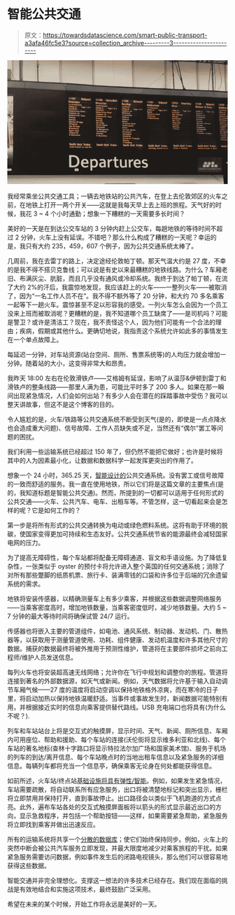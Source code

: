 # 智能公共交通

> 原文：<https://towardsdatascience.com/smart-public-transport-a3afa46fc5e3?source=collection_archive---------3----------------------->

![](img/ef222f422047f7199cfe14f6b6b5a5bd.png)

我经常乘坐公共交通工具；一辆去地铁站的公共汽车，在登上去伦敦郊区的火车之前，在地铁上打开一两个开关——这就是我每天早上去上班的旅程。天气好的时候，我花 3 ~ 4 个小时通勤；想象一下糟糕的一天需要多长时间？

美好的一天是在到达公交车站的 3 分钟内赶上公交车，每趟地铁的等待时间不超过 2 分钟，火车上没有延误。不错吧？那么什么构成了糟糕的一天呢？幸运的是，我只有大约 235，459，607 个例子，因为公共交通系统太棒了。

几周前，我在去雷丁的路上，决定途经伦敦帕丁顿。那天气温大约是 27 度，不幸的是我不得不搭贝克鲁线；可以说是有史以来最糟糕的地铁线路。为什么？车厢老旧、布满灰尘、肮脏，而且几乎没有通风或冷却系统。我终于到达了帕丁顿，在流了大约 2%的汗后，我震惊地发现，我应该赶上的火车——一整列火车——被取消了，因为“一名工作人员不在”。我不得不额外等了 20 分钟，和大约 70 多名乘客一起等下一趟火车。震惊甚至不足以形容我的感受。一列火车怎么会因为一个员工没来上班而被取消呢？更糟糕的是，我不知道哪个员工缺席了——是司机吗？可能是警卫？或许是清洁工？现在，我不责怪这个人，因为他们可能有一个合法的理由；疾病，假期或其他什么。更确切地说，我指责这个系统允许如此多的事情发生在一个单点故障上。

每延迟一分钟，对车站资源(站台空间、厕所、售票系统等)的人均压力就会增加一分钟。随着站的大小，这变得非常大和昂贵。

我昨天 18:00 左右在伦敦滑铁卢——艾格姆有延误，影响了从温莎&伊顿到雷丁和滑铁卢的整条线路——那里人满为患，可能比平时多了 200 多人。如果在那一瞬间出现紧急情况，人们会如何出站？有多少人会在潜在的踩踏事故中受伤？我可以整天讲故事，但这不是这个博客的目的。

令人尴尬的是，火车/铁路等公共交通系统不断受到天气(是的，即使是一点点降水也会造成重大问题)、信号故障、工作人员缺失或不足，当然还有“偶尔”罢工等问题的困扰。

我们利用一些运输系统已经超过 150 年了，但仍然不能把它做好；也许是时候将其中的人为因素最小化，让数据和数据科学一起发挥更突出的作用了。

想象一个 24 小时，365.25 天，[智能设计的](https://medium.com/@emmanuelolajide/intelligent-infrastructure-b8b4a0ade6c9)公共交通系统。没有罢工或信号故障的一致而舒适的服务。我一直在使用地铁，所以它们将是这篇文章的主要焦点(是的，我知道标题是智能公共交通)。然而，所提到的一切都可以适用于任何形式的公共交通——火车、公共汽车、电车、出租车等。不管怎样，这一切看起来会是怎样的呢？它是如何工作的？

第一步是将所有形式的公共交通转换为电动或绿色燃料系统。这将有助于环境的脱碳，使国家变得更加可持续和生态友好。公共交通系统节省的能源最终会减轻国家电网的压力。

为了提高无障碍性，每个车站都将配备无障碍通道、盲文和手语设施。为了降低复杂性，一张类似于 oyster 的预付卡将允许进入整个英国的任何交通系统；消除了对所有那些蹩脚的纸质机票、旅行卡、装满零钱的口袋和许多位于后端的冗余遗留系统的需求。

地铁将安装传感器，以精确测量车上有多少乘客，并根据这些数据调整网络服务——当乘客密度高时，增加地铁数量，当乘客密度低时，减少地铁数量。大约 5 ~ 7 分钟的最大等待时间将确保试管 24/7 运行。

传感器也将嵌入主要的管道组件，如电池、通风系统、制动器、发动机、门、散热器等，以获取用于测量管道使用、功耗、组件健康、发动机温度和许多其他尺寸的数据。捕获的数据最终将被外推用于预测性维护，管道将在主要部件损坏之前向工程师/维护人员发送信息。

每列火车也将安装超高速无线网络；允许你在飞行中规划和调整你的旅程。管道将连接到著名的外部数据源，如天气或新闻。例如，天气数据将允许基于输入自动调节车厢气候——27 度的温度将启动空调以保持地铁格外凉爽，而在寒冷的日子里，将启动加热以保持地铁温暖舒适。当事件或事故发生时，新闻数据可能特别有用，并根据接近实时的信息向乘客提供替代路线。USB 充电端口也将具有(为什么不呢？).

列车和车站站台上将是交互式的触摸屏，显示时间、天气、新闻、厕所信息、车厢内可用座位、帮助和援助、每个车站的连接(沃伦街将显示维多利亚和北线)、每个车站的著名地标(查林十字路口将显示特拉法尔加广场和国家美术馆)、服务于机场的列车的到达/离开信息、每个车站晚点时的当地出租车信息以及紧急服务的详细信息。每辆列车都将充当一个信息亭，确保乘客无论身在何处都能获得信息。

如前所述，火车站/终点站[基础设施将具有弹性/智能](https://medium.com/@emmanuelolajide/intelligent-infrastructure-b8b4a0ade6c9)。例如，如果发生紧急情况，车站需要疏散，将自动联系所有应急服务，出口将被清楚地标记和突出显示，栅栏将立即禁用并保持打开，直到事故停止。出口路径会以类似于飞机跑道的方式点亮。此外，遍布车站各处的交互式触摸屏面板将以箭头的形式显示最近出口的方向，显示急救程序，并包括一个帮助按钮——这样，如果需要紧急帮助，紧急服务将立即找到乘客并做出迅速反应。

所有的运输系统将共享一个[分散的数据库](https://medium.com/@emmanuelolajide/the-importance-of-decentralisation-in-smart-cities-52ac0b80ede1)；使它们始终保持同步。例如，火车上的突然中断会被公共汽车服务立即发现，并最大限度地减少对乘客旅程的干扰。如果紧急服务需要访问数据，例如事件发生后的闭路电视镜头，那么他们可以很容易地获得这些数据。

智能交通并非完全理想化。支撑这一想法的许多技术已经存在。我们现在面临的挑战是有效地结合和实施这项技术，最终鼓励广泛采用。

希望在未来的某个时候，开始工作将永远是美好的一天。